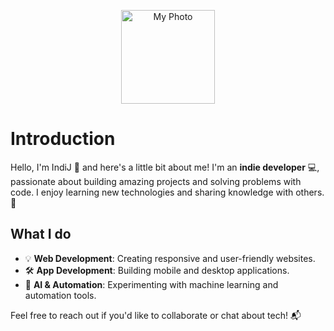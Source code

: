 <p align="center">
  <img src="https://i.pinimg.com/736x/39/da/57/39da57366e1e0369085f118b930cc5ef.jpg" alt="My Photo" width="150" height="150">
</p>

# Introduction

Hello, I'm IndiJ 👋 and here's a little bit about me! I'm an **indie developer** 💻, passionate about building amazing projects and solving problems with code. I enjoy learning new technologies and sharing knowledge with others. 🚀

## What I do
- 💡 **Web Development**: Creating responsive and user-friendly websites.
- 🛠️ **App Development**: Building mobile and desktop applications.
- 🤖 **AI & Automation**: Experimenting with machine learning and automation tools.

Feel free to reach out if you'd like to collaborate or chat about tech! 📬
